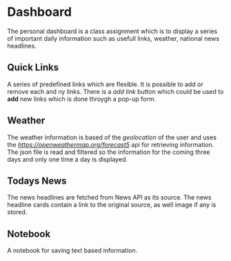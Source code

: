 # Dashboard

The personal dashboard is a class assignment which is to display a series of important daily information such as usefull links, weather, national news headlines.

## Quick Links

A series of predefined links which are flexible. It is possible to add or remove each and ny links. There is a _add link_ button which could be used to **add** new links which is done throygh a pop-up form.

## Weather

The weather information is based of the _geolocation_ of the user and uses the *https://openweathermap.org/forecast5* api for retrieving information. The json file is read and filtered so the information for the coming three days and only one time a day is displayed.

## Todays News

The news headlines are fetched from News API as its source. The news headline cards contain a link to the original source, as well image if any is stored.

## Notebook

A notebook for saving text based information.
